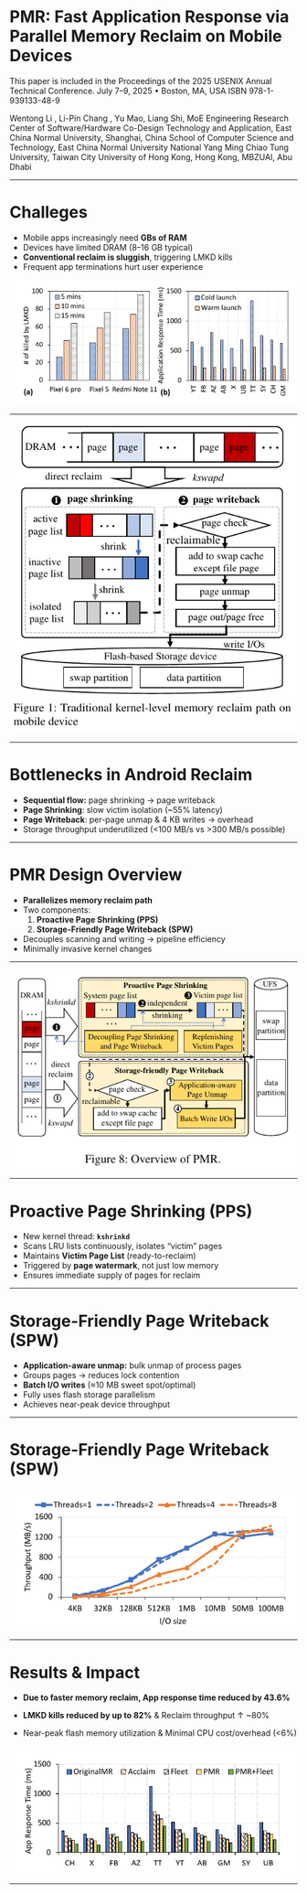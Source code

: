 # PMR: Fast Application Response via Parallel Memory Reclaim on Mobile Devices

This paper is included in the Proceedings of the
2025 USENIX Annual Technical Conference.
July 7–9, 2025 • Boston, MA, USA
ISBN 978-1-939133-48-9

Wentong Li , Li-Pin Chang , Yu Mao, Liang Shi,
MoE Engineering Research Center of Software/Hardware Co-Design Technology and Application,
East China Normal University, Shanghai, China
School of Computer Science and Technology, East China Normal University
National Yang Ming Chiao Tung University, Taiwan
City University of Hong Kong, Hong Kong, MBZUAI, Abu Dhabi

---

# Challeges

- Mobile apps increasingly need **GBs of RAM**  
- Devices have limited DRAM (8–16 GB typical)  
- **Conventional reclaim is sluggish**, triggering LMKD kills  
- Frequent app terminations hurt user experience  

![Placeholder: Graph of LMKD kills over time on Pixel devices](images/freq-memory-kill.png)

---

![](images/traditional-memory-reclaim.png)

---

# Bottlenecks in Android Reclaim

- **Sequential flow:** page shrinking → page writeback  
- **Page Shrinking**: slow victim isolation (~55% latency)  
- **Page Writeback**: per-page unmap & 4 KB writes → overhead  
- Storage throughput underutilized (<100 MB/s vs >300 MB/s possible)

---

# PMR Design Overview

- **Parallelizes memory reclaim path**  
- Two components:  
  1. **Proactive Page Shrinking (PPS)**  
  2. **Storage-Friendly Page Writeback (SPW)**  
- Decouples scanning and writing → pipeline efficiency  
- Minimally invasive kernel changes  

---

![](images/PMR-reclaim.png)

---

# Proactive Page Shrinking (PPS)

- New kernel thread: **`kshrinkd`**  
- Scans LRU lists continuously, isolates “victim” pages  
- Maintains **Victim Page List** (ready-to-reclaim)  
- Triggered by **page watermark**, not just low memory  
- Ensures immediate supply of pages for reclaim  

---

# Storage-Friendly Page Writeback (SPW)

- **Application-aware unmap:** bulk unmap of process pages  
- Groups pages → reduces lock contention
- **Batch I/O writes** (≈10 MB sweet spot/optimal)  
- Fully uses flash storage parallelism  
- Achieves near-peak device throughput  

---

# Storage-Friendly Page Writeback (SPW)

![Graph comparing 4 KB vs bulk I/O write throughput](images/4kbvs10MB.png)

---


# Results & Impact

- **Due to faster memory reclaim, App response time reduced by 43.6%**  

- **LMKD kills reduced by up to 82%**  & Reclaim throughput ↑ ~80%  

- Near-peak flash memory utilization & Minimal CPU cost/overhead (<6%)  

![Placeholder: Bar chart showing app response time improvement with PMR](images/pmr-improvement.png)

---
